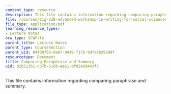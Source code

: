 ```yaml
---
content_type: resource
description: This file contains information regarding comparing paraphrase and summary.
file: /courses/21g-228-advanced-workshop-in-writing-for-social-sciences-and-architecture-els-spring-2007/02b513b1c37b616bee61bf02a69443f3_MIT21G.228S07_comparing.pdf
file_type: application/pdf
learning_resource_types:
- Lecture Notes
ocw_type: OCWFile
parent_title: Lecture Notes
parent_type: CourseSection
parent_uid: 04f30f6b-0a67-9419-f17b-9d7a4b29299f
resourcetype: Document
title: Comparing Paraphrase and Summary
uid: 02b513b1-c37b-616b-ee61-bf02a69443f3
---
```

This file contains information regarding comparing paraphrase and summary.

